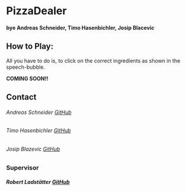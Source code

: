 # PizzaDealer
#### bye Andreas Schneider, Timo Hasenbichler, Josip Blacevic


## How to Play:
All you have to do is, to click on the correct ingredients as shown in the
speech-bubble.



__COMING SOON!!__

## Contact
###### Andreas Schneider  [GitHub](https://github.com/Zerberuss)
###### Timo Hasenbichler  [GitHub](https://github.com/timoooo)
###### Josip Blazevic     [GitHub](https://github.com/jbtastic)

### **Supervisor**
##### Robert Ladstätter  [GitHub](https://github.com/rladstaetter)
